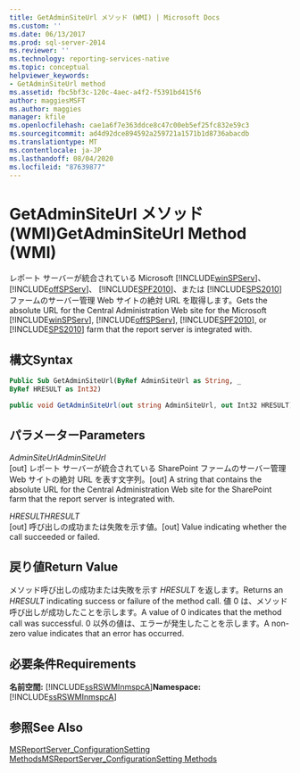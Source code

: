 ```yaml
---
title: GetAdminSiteUrl メソッド (WMI) | Microsoft Docs
ms.custom: ''
ms.date: 06/13/2017
ms.prod: sql-server-2014
ms.reviewer: ''
ms.technology: reporting-services-native
ms.topic: conceptual
helpviewer_keywords:
- GetAdminSiteUrl method
ms.assetid: fbc5bf3c-120c-4aec-a4f2-f5391bd415f6
author: maggiesMSFT
ms.author: maggies
manager: kfile
ms.openlocfilehash: cae1a6f7e363ddce8c47c00eb5ef25fc832e59c3
ms.sourcegitcommit: ad4d92dce894592a259721a1571b1d8736abacdb
ms.translationtype: MT
ms.contentlocale: ja-JP
ms.lasthandoff: 08/04/2020
ms.locfileid: "87639877"
---
```

# <a name="getadminsiteurl-method-wmi"></a><span data-ttu-id="526d3-102">GetAdminSiteUrl メソッド (WMI)</span><span class="sxs-lookup"><span data-stu-id="526d3-102">GetAdminSiteUrl Method (WMI)</span></span>
  <span data-ttu-id="526d3-103">レポート サーバーが統合されている Microsoft [!INCLUDE[winSPServ](../../includes/winspserv-md.md)]、 [!INCLUDE[offSPServ](../../includes/offspserv-md.md)]、 [!INCLUDE[SPF2010](../../includes/spf2010-md.md)]、または [!INCLUDE[SPS2010](../../includes/sps2010-md.md)] ファームのサーバー管理 Web サイトの絶対 URL を取得します。</span><span class="sxs-lookup"><span data-stu-id="526d3-103">Gets the absolute URL for the Central Administration Web site for the Microsoft [!INCLUDE[winSPServ](../../includes/winspserv-md.md)], [!INCLUDE[offSPServ](../../includes/offspserv-md.md)], [!INCLUDE[SPF2010](../../includes/spf2010-md.md)], or [!INCLUDE[SPS2010](../../includes/sps2010-md.md)] farm that the report server is integrated with.</span></span>  
  
## <a name="syntax"></a><span data-ttu-id="526d3-104">構文</span><span class="sxs-lookup"><span data-stu-id="526d3-104">Syntax</span></span>  
  
```vb  
Public Sub GetAdminSiteUrl(ByRef AdminSiteUrl as String, _  
ByRef HRESULT as Int32)  
```  
  
```csharp  
public void GetAdminSiteUrl(out string AdminSiteUrl, out Int32 HRESULT);  
```  
  
## <a name="parameters"></a><span data-ttu-id="526d3-105">パラメーター</span><span class="sxs-lookup"><span data-stu-id="526d3-105">Parameters</span></span>  
 <span data-ttu-id="526d3-106">*AdminSiteUrl*</span><span class="sxs-lookup"><span data-stu-id="526d3-106">*AdminSiteUrl*</span></span>  
 <span data-ttu-id="526d3-107">[out] レポート サーバーが統合されている SharePoint ファームのサーバー管理 Web サイトの絶対 URL を表す文字列。</span><span class="sxs-lookup"><span data-stu-id="526d3-107">[out] A string that contains the absolute URL for the Central Administration Web site for the SharePoint farm that the report server is integrated with.</span></span>  
  
 <span data-ttu-id="526d3-108">*HRESULT*</span><span class="sxs-lookup"><span data-stu-id="526d3-108">*HRESULT*</span></span>  
 <span data-ttu-id="526d3-109">[out] 呼び出しの成功または失敗を示す値。</span><span class="sxs-lookup"><span data-stu-id="526d3-109">[out] Value indicating whether the call succeeded or failed.</span></span>  
  
## <a name="return-value"></a><span data-ttu-id="526d3-110">戻り値</span><span class="sxs-lookup"><span data-stu-id="526d3-110">Return Value</span></span>  
 <span data-ttu-id="526d3-111">メソッド呼び出しの成功または失敗を示す *HRESULT* を返します。</span><span class="sxs-lookup"><span data-stu-id="526d3-111">Returns an *HRESULT* indicating success or failure of the method call.</span></span> <span data-ttu-id="526d3-112">値 0 は、メソッド呼び出しが成功したことを示します。</span><span class="sxs-lookup"><span data-stu-id="526d3-112">A value of 0 indicates that the method call was successful.</span></span> <span data-ttu-id="526d3-113">0 以外の値は、エラーが発生したことを示します。</span><span class="sxs-lookup"><span data-stu-id="526d3-113">A non-zero value indicates that an error has occurred.</span></span>  
  
## <a name="requirements"></a><span data-ttu-id="526d3-114">必要条件</span><span class="sxs-lookup"><span data-stu-id="526d3-114">Requirements</span></span>  
 <span data-ttu-id="526d3-115">**名前空間:** [!INCLUDE[ssRSWMInmspcA](../../includes/ssrswminmspca-md.md)]</span><span class="sxs-lookup"><span data-stu-id="526d3-115">**Namespace:** [!INCLUDE[ssRSWMInmspcA](../../includes/ssrswminmspca-md.md)]</span></span>  
  
## <a name="see-also"></a><span data-ttu-id="526d3-116">参照</span><span class="sxs-lookup"><span data-stu-id="526d3-116">See Also</span></span>  
 [<span data-ttu-id="526d3-117">MSReportServer_ConfigurationSetting Methods</span><span class="sxs-lookup"><span data-stu-id="526d3-117">MSReportServer_ConfigurationSetting Methods</span></span>](msreportserver-configurationsetting-methods.md)  
  
  
